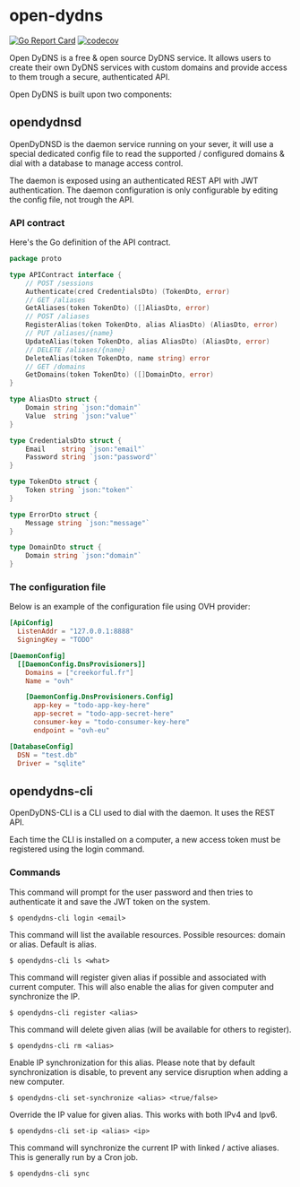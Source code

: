 # open-dydns

[![Go Report Card](https://goreportcard.com/badge/github.com/creekorful/open-dydns)](https://goreportcard.com/report/github.com/creekorful/open-dydns)
[![codecov](https://codecov.io/gh/creekorful/open-dydns/branch/master/graph/badge.svg)](https://codecov.io/gh/creekorful/open-dydns)

Open DyDNS is a free & open source DyDNS service.
It allows users to create their own DyDNS services with custom domains and provide access
to them trough a secure, authenticated API.

Open DyDNS is built upon two components:

## opendydnsd

OpenDyDNSD is the daemon service running on your sever, it will use a special dedicated config file
to read the supported / configured domains & dial with a database to manage access control.

The daemon is exposed using an authenticated REST API with JWT authentication.
The daemon configuration is only configurable by editing the config file, not trough the API.

### API contract

Here's the Go definition of the API contract.

```go
package proto

type APIContract interface {
	// POST /sessions
	Authenticate(cred CredentialsDto) (TokenDto, error)
	// GET /aliases
	GetAliases(token TokenDto) ([]AliasDto, error)
	// POST /aliases
	RegisterAlias(token TokenDto, alias AliasDto) (AliasDto, error)
	// PUT /aliases/{name}
	UpdateAlias(token TokenDto, alias AliasDto) (AliasDto, error)
	// DELETE /aliases/{name}
	DeleteAlias(token TokenDto, name string) error
	// GET /domains
	GetDomains(token TokenDto) ([]DomainDto, error)
}

type AliasDto struct {
	Domain string `json:"domain"`
	Value  string `json:"value"`
}

type CredentialsDto struct {
	Email    string `json:"email"`
	Password string `json:"password"`
}

type TokenDto struct {
	Token string `json:"token"`
}

type ErrorDto struct {
	Message string `json:"message"`
}

type DomainDto struct {
	Domain string `json:"domain"`
}
```

### The configuration file

Below is an example of the configuration file using OVH provider:

```toml
[ApiConfig]
  ListenAddr = "127.0.0.1:8888"
  SigningKey = "TODO"

[DaemonConfig]
  [[DaemonConfig.DnsProvisioners]]
    Domains = ["creekorful.fr"]
    Name = "ovh"

    [DaemonConfig.DnsProvisioners.Config]
      app-key = "todo-app-key-here"
      app-secret = "todo-app-secret-here"
      consumer-key = "todo-consumer-key-here"
      endpoint = "ovh-eu"

[DatabaseConfig]
  DSN = "test.db"
  Driver = "sqlite"
```

## opendydns-cli

OpenDyDNS-CLI is a CLI used to dial with the daemon. It uses the REST API.

Each time the CLI is installed on a computer, a new access token must be registered using the login command.

### Commands

This command will prompt for the user password and then tries to authenticate it and save the JWT token
on the system.

```
$ opendydns-cli login <email>
```

This command will list the available resources.
Possible resources: domain or alias. Default is alias.

```
$ opendydns-cli ls <what>
```

This command will register given alias if possible and associated with current computer.
This will also enable the alias for given computer and synchronize the IP.

```
$ opendydns-cli register <alias>
```

This command will delete given alias (will be available for others to register).

```
$ opendydns-cli rm <alias>
```

Enable IP synchronization for this alias.
Please note that by default synchronization is disable, to prevent any service disruption when adding a new computer.

```
$ opendydns-cli set-synchronize <alias> <true/false>
```

Override the IP value for given alias. This works with both IPv4 and Ipv6.

```
$ opendydns-cli set-ip <alias> <ip>
```

This command will synchronize the current IP with linked / active aliases.
This is generally run by a Cron job.

```
$ opendydns-cli sync
```